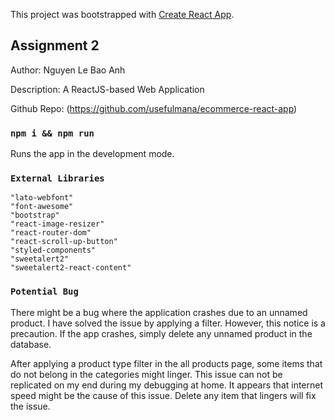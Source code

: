 This project was bootstrapped with [Create React App](https://github.com/facebook/create-react-app).

## Assignment 2
Author: Nguyen Le Bao Anh

Description: A ReactJS-based Web Application

Github Repo: (https://github.com/usefulmana/ecommerce-react-app)

### `npm i && npm run`

Runs the app in the development mode.

### `External Libraries`
    "lato-webfont" 
    "font-awesome"
    "bootstrap" 
    "react-image-resizer"
    "react-router-dom"
    "react-scroll-up-button"
    "styled-components"
    "sweetalert2"
    "sweetalert2-react-content"
### `Potential Bug`

There might be a bug where the application crashes due to an unnamed product. I have solved the issue by applying a filter. However, this notice is a precaution. If the app crashes, simply delete any unnamed product in the database.

After applying a product type filter in the all products page, some items that do not belong in the categories might linger. This issue can not be replicated on my end during my debugging at home. It appears that internet speed might be the cause of this issue. Delete any item that lingers will fix the issue.


